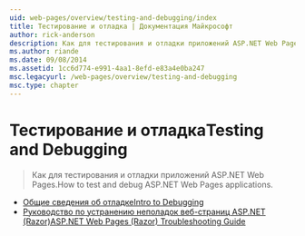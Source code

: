 ```yaml
---
uid: web-pages/overview/testing-and-debugging/index
title: Тестирование и отладка | Документация Майкрософт
author: rick-anderson
description: Как для тестирования и отладки приложений ASP.NET Web Pages.
ms.author: riande
ms.date: 09/08/2014
ms.assetid: 1cc6d774-e991-4aa1-8efd-e83a4e0ba247
msc.legacyurl: /web-pages/overview/testing-and-debugging
msc.type: chapter
---
```

<a name="testing-and-debugging"></a><span data-ttu-id="28cba-103">Тестирование и отладка</span><span class="sxs-lookup"><span data-stu-id="28cba-103">Testing and Debugging</span></span>
====================
> <span data-ttu-id="28cba-104">Как для тестирования и отладки приложений ASP.NET Web Pages.</span><span class="sxs-lookup"><span data-stu-id="28cba-104">How to test and debug ASP.NET Web Pages applications.</span></span>


- [<span data-ttu-id="28cba-105">Общие сведения об отладке</span><span class="sxs-lookup"><span data-stu-id="28cba-105">Intro to Debugging</span></span>](introduction-to-debugging.md)
- [<span data-ttu-id="28cba-106">Руководство по устранению неполадок веб-страниц ASP.NET (Razor)</span><span class="sxs-lookup"><span data-stu-id="28cba-106">ASP.NET Web Pages (Razor) Troubleshooting Guide</span></span>](aspnet-web-pages-razor-troubleshooting-guide.md)
